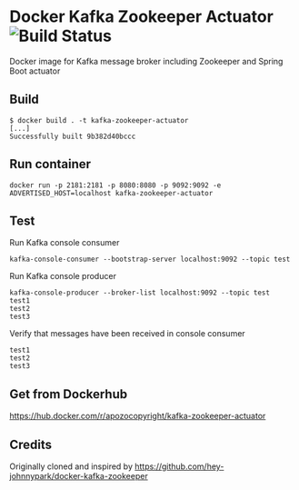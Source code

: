 Docker Kafka Zookeeper Actuator ![Build Status](https://travis-ci.org/apozo-copyright/docker-kafka-zookeeper-actuator.svg?branch=master)
===============================
Docker image for Kafka message broker including Zookeeper and Spring Boot actuator

Build
-----
```
$ docker build . -t kafka-zookeeper-actuator
[...]
Successfully built 9b382d40bccc
```

Run container
-------------
```
docker run -p 2181:2181 -p 8080:8080 -p 9092:9092 -e ADVERTISED_HOST=localhost kafka-zookeeper-actuator
```

Test
----
Run Kafka console consumer
```
kafka-console-consumer --bootstrap-server localhost:9092 --topic test
```

Run Kafka console producer
```
kafka-console-producer --broker-list localhost:9092 --topic test
test1
test2
test3
```

Verify that messages have been received in console consumer
```
test1
test2
test3
```

Get from Dockerhub
------------------
https://hub.docker.com/r/apozocopyright/kafka-zookeeper-actuator

Credits
-------
Originally cloned and inspired by https://github.com/hey-johnnypark/docker-kafka-zookeeper

